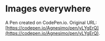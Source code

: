 # Images everywhere

A Pen created on CodePen.io. Original URL: [https://codepen.io/Agnesimo/pen/yLYgErQ](https://codepen.io/Agnesimo/pen/yLYgErQ).



